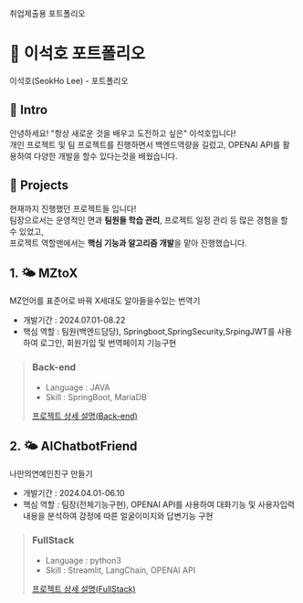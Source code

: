 취업제출용 포트폴리오

# 📄 이석호 포트폴리오 

이석호(SeokHo Lee) - 포트폴리오

## 👋 Intro

안녕하세요! "항상 새로운 것을 배우고 도전하고 싶은" 이석호입니다!  
개인 프로젝트 및 팀 프로젝트를 진행하면서 백엔드역량을 길렀고, OPENAI API를 활용하여 다양한 개발을 할수 있다는것을 배웠습니다.

## 📝 Projects

현재까지 진행했던 프로젝트들 입니다!  
팀장으로서는 운영적인 면과 **팀원들 학습 관리**, 프로젝트 일정 관리 등 많은 경험을 할 수 있었고,  
프로젝트 역할맨에서는 **핵심 기능과 알고리즘 개발**을 맡아 진행했습니다.



## 1. 🌤️ MZtoX

  MZ언어를 표준어로 바꿔 X세대도 알아들을수있는 번역기
    
- 개발기간 : 2024.07.01-08.22
- 핵심 역할 : 팀원(백엔드담당), Springboot,SpringSecurity,SrpingJWT를 사용하여 로그인, 회원가입 및 번역페이지 기능구현        

> ### Back-end
> - Language : JAVA
> - Skill : SpringBoot, MariaDB
>   
> [프로젝트 상세 설명(Back-end)](https://github.com/SeokHoL/mztox)


## 2. 🌤️ AIChatbotFriend

  나만의연예인친구 만들기

- 개발기간 : 2024.04.01-06.10
- 핵심 역할 : 팀장(전체기능구현), OPENAI API를 사용하여 대화기능 및 사용자입력내용을 분석하여 감정에 따른 얼굴이미지와 답변기능 구현     

> ### FullStack
> - Language : python3
> - Skill : Streamlit, LangChain, OPENAI API
>   
> [프로젝트 상세 설명(FullStack)](https://github.com/SeokHoL/AIChatbotFriend)


